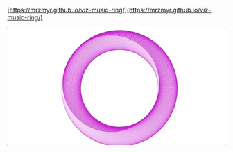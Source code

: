 [https://mrzmyr.github.io/viz-music-ring/](https://mrzmyr.github.io/viz-music-ring/)

![preview](preview.gif)